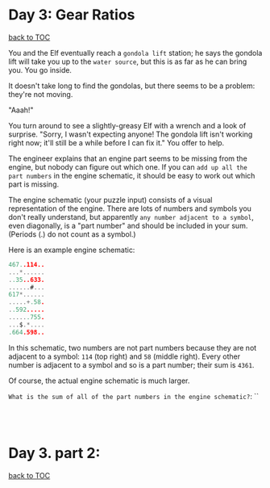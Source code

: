 # Day 3: Gear Ratios
[back to TOC](../../README.md#2023-table-of-contents)

You and the Elf eventually reach a `gondola lift` station; he says the gondola lift will take you up to the `water source`, but this is as far as he can bring you. You go inside.

It doesn't take long to find the gondolas, but there seems to be a problem: they're not moving.

"Aaah!"

You turn around to see a slightly-greasy Elf with a wrench and a look of surprise. "Sorry, I wasn't expecting anyone! The gondola lift isn't working right now; it'll still be a while before I can fix it." You offer to help.

The engineer explains that an engine part seems to be missing from the engine, but nobody can figure out which one. If you can `add up all the part numbers` in the engine schematic, it should be easy to work out which part is missing.

The engine schematic (your puzzle input) consists of a visual representation of the engine. There are lots of numbers and symbols you don't really understand, but apparently `any number adjacent to a symbol`, even diagonally, is a "part number" and should be included in your sum. (Periods (.) do not count as a symbol.)

Here is an example engine schematic:

```go
467..114..
...*......
..35..633.
......#...
617*......
.....+.58.
..592.....
......755.
...$.*....
.664.598..
```

In this schematic, two numbers are not part numbers because they are not adjacent to a symbol: `114` (top right) and `58` (middle right). Every other number is adjacent to a symbol and so is a part number; their sum is `4361`.

Of course, the actual engine schematic is much larger.

`What is the sum of all of the part numbers in the engine schematic?`: ``

<br><br>

# Day 3. part 2:
[back to TOC](../../README.md#2023-table-of-contents)
